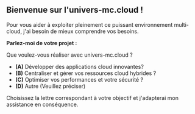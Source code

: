 ##  Bienvenue sur l'univers-mc.cloud ! 

Pour vous aider à exploiter pleinement ce puissant environnement multi-cloud, j'ai besoin de mieux comprendre vos besoins. 

**Parlez-moi de votre projet :**

Que voulez-vous réaliser avec univers-mc.cloud ?  

*  **(A)** Développer des applications cloud innovantes?
*  **(B)** Centraliser et gérer vos ressources cloud hybrides ?
*  **(C)** Optimiser vos performances et votre sécurité ?
*  **(D)**  Autre (Veuillez préciser) 


Choisissez la lettre correspondant à votre objectif et j'adapterai mon assistance en conséquence. 


